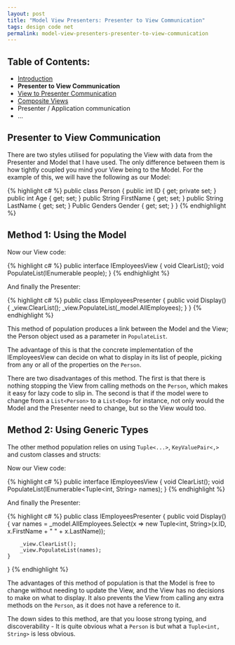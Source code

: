 ```yaml
---
layout: post
title: "Model View Presenters: Presenter to View Communication"
tags: design code net
permalink: model-view-presenters-presenter-to-view-communication
---
```


Table of Contents:
------------------
* [Introduction][1]
* **Presenter to View Communication**
* [View to Presenter Communication][2]
* [Composite Views][3]
* Presenter / Application communication
* ...


Presenter to View Communication
-------------------------------

There are two styles utilised for populating the View with data from the Presenter and Model that I have used.  The only difference between them is how tightly coupled you mind your View being to the Model.  For the example of this, we will have the following as our Model:

{% highlight c# %}
public class Person
{
	public int ID { get; private set; }
	public int Age { get; set; }
	public String FirstName { get; set; }
	public String LastName { get; set; }
	Public Genders Gender { get; set; }
}
{% endhighlight %}

Method 1: Using the Model
---------------

Now our View code:

{% highlight c# %}
public interface IEmployeesView
{
	void ClearList();
	void PopulateList(IEnumerable<Person> people);
}
{% endhighlight %}

And finally the Presenter:

{% highlight c# %}
public class IEmployeesPresenter
{
	public void Display()
	{
		_view.ClearList();
		_view.PopulateList(_model.AllEmployees);
	}
}
{% endhighlight %}

This method of population produces a link between the Model and the View; the Person object used as a parameter in `PopulateList`.

The advantage of this is that the concrete implementation of the IEmployeesView can decide on what to display in its list of people, picking from any or all of the properties on the `Person`.

There are two disadvantages of this method.  The first is that there is nothing stopping the View from calling methods on the `Person`, which makes it easy for lazy code to slip in.  The second is that if the model were to change from a `List<Person>` to a `List<Dog>` for instance, not only would the Model and the Presenter need to change, but so the View would too.


Method 2: Using Generic Types
-----------------------------

The other method population relies on using `Tuple<...>`, `KeyValuePair<,>` and custom classes and structs:

Now our View code:

{% highlight c# %}
public interface IEmployeesView
{
	void ClearList();
	void PopulateList(IEnumerable<Tuple<int, String> names);
}
{% endhighlight %}

And finally the Presenter:

{% highlight c# %}
public class IEmployeesPresenter
{
	public void Display()
	{
		var names = _model.AllEmployees.Select(x => new Tuple<int, String>(x.ID, x.FirstName + " " + x.LastName));

		_view.ClearList();
		_view.PopulateList(names);
	}
}
{% endhighlight %}

The advantages of this method of population is that the Model is free to change without needing to update the View, and the View has no decisions to make on what to display.  It also prevents the View from calling any extra methods on the `Person`, as it does not have a reference to it.

The down sides to this method, are that you loose strong typing, and discoverability - It is quite obvious what a `Person` is but what a `Tuple<int, String>` is less obvious.

[1]: /model-view-presenter-introduction
[2]: /model-view-presenters-view-to-presenter-communication
[3]: /model-view-presenters-composite-views
